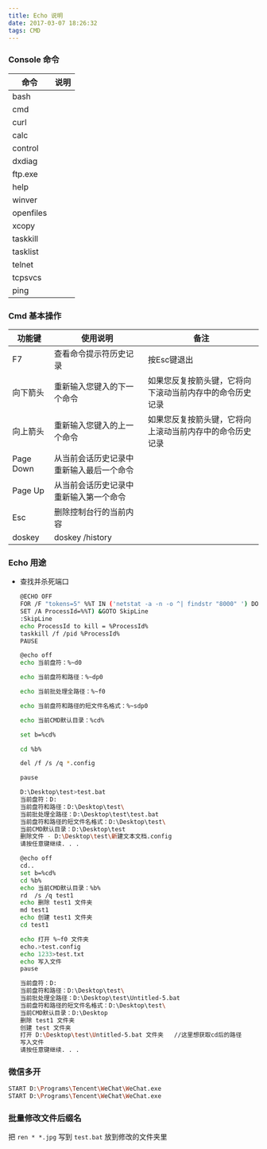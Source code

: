 ```yaml
---
title: Echo 说明
date: 2017-03-07 18:26:32
tags: CMD
---
```


### Console 命令

|命令|说明|
|--------|--------|
|bash||
|cmd||
|curl||
|calc||
|control||
|dxdiag||
|ftp.exe||
|help||
|winver||
|openfiles||
|xcopy||
|taskkill||
|tasklist||
|telnet||
|tcpsvcs||
|ping||


### Cmd 基本操作

|功能键|使用说明|备注|
|------|-------|------|
|F7|查看命令提示符历史记录|按Esc键退出|
|向下箭头|重新输入您键入的下一个命令|如果您反复按箭头键，它将向下滚动当前内存中的命令历史记录
|向上箭头|重新输入您键入的上一个命令| 如果您反复按箭头键，它将向上滚动当前内存中的命令历史记录
|Page Down|从当前会话历史记录中重新输入最后一个命令|
|Page Up|从当前会话历史记录中重新输入第一个命令|
|Esc|删除控制台行的当前内容|
|doskey|doskey /history|


### Echo 用途

- 查找并杀死端口
  ```bash
  @ECHO OFF
  FOR /F "tokens=5" %%T IN ('netstat -a -n -o ^| findstr "8000" ') DO (
  SET /A ProcessId=%%T) &GOTO SkipLine
  :SkipLine
  echo ProcessId to kill = %ProcessId%
  taskkill /f /pid %ProcessId%
  PAUSE
  ```

  ``` bash
  @echo off
  echo 当前盘符：%~d0 

  echo 当前盘符和路径：%~dp0 

  echo 当前批处理全路径：%~f0 

  echo 当前盘符和路径的短文件名格式：%~sdp0 

  echo 当前CMD默认目录：%cd% 

  set b=%cd%

  cd %b% 

  del /f /s /q *.config

  pause
  ```
 
  ``` bash
  D:\Desktop\test>test.bat
  当前盘符：D:
  当前盘符和路径：D:\Desktop\test\
  当前批处理全路径：D:\Desktop\test\test.bat
  当前盘符和路径的短文件名格式：D:\Desktop\test\
  当前CMD默认目录：D:\Desktop\test
  删除文件 - D:\Desktop\test\新建文本文档.config
  请按任意键继续. . .
  ```  

  ``` bash
  @echo off
  cd..
  set b=%cd%
  cd %b% 
  echo 当前CMD默认目录：%b% 
  rd  /s /q test1
  echo 删除 test1 文件夹
  md test1
  echo 创建 test1 文件夹
  cd test1

  echo 打开 %~f0 文件夹
  echo.>test.config
  echo 1233>test.txt
  echo 写入文件
  pause
  ```

  ``` bash
  当前盘符：D:
  当前盘符和路径：D:\Desktop\test\
  当前批处理全路径：D:\Desktop\test\Untitled-5.bat
  当前盘符和路径的短文件名格式：D:\Desktop\test\
  当前CMD默认目录：D:\Desktop
  删除 test1 文件夹
  创建 test 文件夹
  打开 D:\Desktop\test\Untitled-5.bat 文件夹   //这里想获取cd后的路径
  写入文件
  请按任意键继续. . .
  ```

### 微信多开

``` bash
START D:\Programs\Tencent\WeChat\WeChat.exe
START D:\Programs\Tencent\WeChat\WeChat.exe
```


### 批量修改文件后缀名

把 `ren * *.jpg` 写到 `test.bat` 放到修改的文件夹里